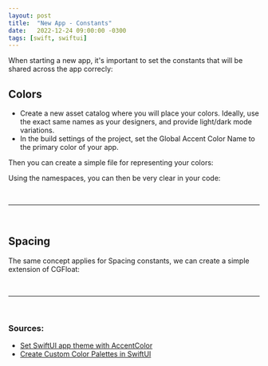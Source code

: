 ```yaml
---
layout: post
title:  "New App - Constants"
date:   2022-12-24 09:00:00 -0300
tags: [swift, swiftui]
---
```


When starting a new app, it's important to set the constants that will be shared across the app correcly:

## Colors

* Create a new asset catalog where you will place your colors. Ideally, use the exact same names as your designers, and provide light/dark mode variations.
* In the build settings of the project, set the Global Accent Color Name to the primary color of your app.

Then you can create a simple file for representing your colors:

<script src="https://gist.github.com/mdb1/2334c5f872223a514be8d32a9a1461fd.js"></script>

Using the namespaces, you can then be very clear in your code:

<script src="https://gist.github.com/mdb1/e7773496e4db4426d7701a9683e500cd.js"></script>

<br>
<hr>
<br>

## Spacing

The same concept applies for Spacing constants, we can create a simple extension of CGFloat:

<script src="https://gist.github.com/mdb1/d51bc6d7399468f959603542605a3544.js"></script>

<br>
<hr>
<br>

### Sources:
* [Set SwiftUI app theme with AccentColor](https://sarunw.com/posts/swiftui-accentcolor/)
* [Create Custom Color Palettes in SwiftUI](https://betterprogramming.pub/create-custom-color-palettes-in-swiftui-f6f0abe7c828)